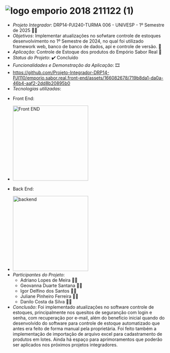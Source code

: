 # ![logo  emporio 2018 211122 (1)](https://github.com/Projeto-Integrador-DRP14-PJI110/emporio.sabor.real.front-end/assets/166082678/8c4a098d-845d-4fb1-a972-71779aef103b)
* *Projeto Integrador*: DRP14-PJI240-TURMA 006 - UNIVESP - 1º Semestre de 2025 :student:
* *Objetivos*: Implementar atualizações no sofwtare controle de estoques desenvolvimento no 1º Semestre de 2024, no qual foi utilizado framework web, banco de banco de dados, api e controle de versão. :floppy_disk:
* *Aplicação*: Controle de Estoque dos produtos do Empório Sabor Real  :cheese:
* *Status do Projeto*: :heavy_check_mark: Concluído
* *Funcionalidades e Demonstração da Aplicação*: :film_strip:
* https://github.com/Projeto-Integrador-DRP14-PJI110/emporio.sabor.real.front-end/assets/166082678/719b8da1-da0a-46b4-aaf2-2dd8b20895b0
* *Tecnologias utilizadas*:
 - Front End:
* <img width="237" alt="Front END" src="https://github.com/Projeto-Integrador-DRP14-PJI110/emporio.sabor.real.front-end/assets/166082678/d4f61cda-9c44-45e9-ae55-2a853953019d">
 - Back End:
* <img width="237" alt="backend" src="https://github.com/Projeto-Integrador-DRP14-PJI110/emporio.sabor.real.front-end/assets/166082678/5cf830da-2bb4-4165-96f3-121b84f4e8cb">       
* *Participantes do Projeto*:
  - Adriano Lopes de Meira :man_student:
  - Geovanna Duarte Santana :woman_student:
  - Igor Delfino dos Santos :man_student:
  - Juliane Pinheiro Ferreira :man_student:
  - Danilo Costa da Silva :man_student:
* *Conclusão*: Foi implementado atualizações no software controle de estoques, principalmente nos quesitos de seguranção com login e senha, com recuperação por e-mail, além do beneficio inicial quando do desenvolvido do software para controle de estoque automatizado que antes era feito de forma manual pela proprietária. Foi feito também a implementação de importação de arquivo excel para cadastramento de produtos em lotes. Ainda há espaço para aprimoramentos que poderão ser aplicados nos próximos projetos integradores.
